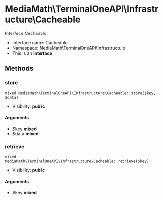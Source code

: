 MediaMath\TerminalOneAPI\Infrastructure\Cacheable
===============

Interface Cacheable




* Interface name: Cacheable
* Namespace: MediaMath\TerminalOneAPI\Infrastructure
* This is an **interface**






Methods
-------


### store

    mixed MediaMath\TerminalOneAPI\Infrastructure\Cacheable::store($key, $data)





* Visibility: **public**


#### Arguments
* $key **mixed**
* $data **mixed**



### retrieve

    mixed MediaMath\TerminalOneAPI\Infrastructure\Cacheable::retrieve($key)





* Visibility: **public**


#### Arguments
* $key **mixed**


